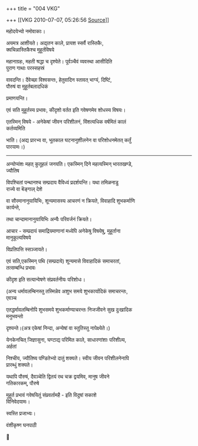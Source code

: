+++
title = "004 VKG"

+++
[[VKG	2010-07-07, 05:26:56 [Source](https://groups.google.com/g/bvparishat/c/nLcDwt4CVJc)]]



महोदयेभ्यो नमोवाकाः।

अयमत्र आशीयते। अद्यतन काले, प्रायश स्सर्वै रास्तिकैः,  
क्वचिन्नास्तिकैश्च मुहूर्तविषये

महानाग्रहः, महती श्रद्धा च दृश्येते। पूर्वञ्चैवं व्यवस्था आसीदिति  
पुराण गाथाः परस्सहस्रं

वावदन्ति। दैवेच्छा विश्वसन्तः, हेतुवादिन स्तावत् भाग्यं, दिष्टिं,  
पौरुषं वा मुहूर्तबलादधिकं

प्रमाणयन्ति।

एवं सति मुहूर्तस्य प्रभावः, कीदृशो वर्तत इति गवेषणमेव शोधस्य विषयः।

एतस्मिन् विषये - अनेकेषां जीवन परिशीलनं, विंशत्यधिक वर्षमितं कालं  
कर्तव्यमिति

भाति। (अद्य प्रारभ्य वा, भूतकाल घटनानुशीलनेन वा परिशोधनमेतत् कर्तुं  
पारयामः।)

-------  
अन्योप्यंशः महत् कुतूहलं जनयति। एकस्मिन् दिने महत्यस्मिन् भारतखण्डे,  
ज्यौतिष

विपश्चितां पन्थानश्च सम्प्रदाय वैविध्यं प्रदर्शयन्ति। यथा तमिळनाडु  
राज्ये वा बॆङ्गाल् देशे

वा सौरमानानुयायिभिः, शून्यमासस्य आचरणं न क्रियते, विवाहादि शुभकर्माणि  
कार्यन्ते,

तथा चान्दामानानुयायिभिः अन्यैः परिवर्जनं क्रियते।

आचार - सम्प्रदायं समाद्रियमाणानां मध्येपि अनेकेषु विषयेषु, मुहूर्ताना  
मानुकूल्यविषये

विप्रतिपत्ति स्सञ्जायते।

एवं सति,एकस्मिन् पथि (सम्प्रदाये) शून्यमासे विवाहादिकं समाचरतां,  
तत्सम्बन्धि प्रभावः

कीदृश इति सत्यान्वेषणे संप्रवर्तनीयः परिशोधः।

(अन्य धर्मावलम्बिनस्तु तस्मिन्नेव अशुभ समये शुभकार्यादिकं समाचरन्तः,  
एवञ्च

एतद्धर्मावलम्बिनोपि शुभसमये शुभकर्माण्याचरन्तः निजजीवने सुख दुःखादिक  
मनुभवन्तो

दृश्यन्ते।(अत्र एकेषां निन्दा, अन्येषां वा स्तुतिस्तु नापेक्ष्येते।)

येनकेनचित् जिज्ञासुना, घण्टाद्य परिमित काले, साधारणांशाः परिशील्य,  
अर्हतां

निश्चीय, ज्यौतिष्य पण्डितेभ्यो दातुं शक्यते। स्वीय जीवन परिशीलनेनापि  
प्रारब्धुं शक्यते।

यथापि पौरुषं, दैवञ्चेति द्वितयं रथ चक्र द्वयमिव, मानुष जीवने  
गतिकारकम्, पौरुषे

मुहूर्त प्रभावं गवेषयितुं संप्रवर्तामहै - इति विदुषां सकाशे  
विनिवेदयामः।

स्वस्ति प्रजाभ्यः।

वंशीकृष्ण घनपाठी



